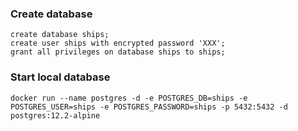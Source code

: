 ### Create database
```
create database ships;
create user ships with encrypted password 'XXX';
grant all privileges on database ships to ships;
```

### Start local database
```
docker run --name postgres -d -e POSTGRES_DB=ships -e POSTGRES_USER=ships -e POSTGRES_PASSWORD=ships -p 5432:5432 -d postgres:12.2-alpine
```
